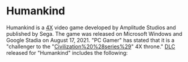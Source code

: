 # Humankind

Humankind is a [4X](4X) video game developed by Amplitude Studios and published by Sega. The game was released on Microsoft Windows and Google Stadia on August 17, 2021. "PC Gamer" has stated that it is a "challenger to the "[Civilization%20%28series%29](Civ)" 4X throne."
[DLC](DLC) released for "Humankind" includes the following: